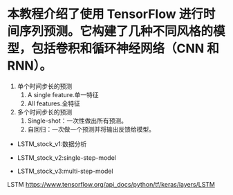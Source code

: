 # 本教程介绍了使用 TensorFlow 进行时间序列预测。它构建了几种不同风格的模型，包括卷积和循环神经网络（CNN 和 RNN）。

1. 单个时间步长的预测
    1. A single feature.单一特征
    2. All features.全特征
2. 多个时间步长的预测
   1. Single-shot：一次性做出所有预测。
   2. 自回归：一次做一个预测并将输出反馈给模型。

- LSTM_stock_v1:数据分析

- LSTM_stock_v2:single-step-model

- LSTM_stock_v3:multi-step-model

LSTM
https://www.tensorflow.org/api_docs/python/tf/keras/layers/LSTM